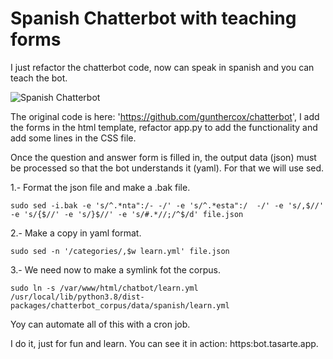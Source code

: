 # Spanish Chatterbot with teaching forms

I just refactor the chatterbot code, now can speak in spanish and you can teach the bot.

![Spanish Chatterbot](https://tasarte.app/PDF/mongui.png)

The original code is here: 'https://github.com/gunthercox/chatterbot', I add the forms in the html template, refactor app.py to add the functionality and add some lines in the CSS file.

Once the question and answer form is filled in, the output data (json) must be processed so that the bot understands it (yaml). For that we will use sed.

1.- Format the json file and make a .bak file.

``sudo sed -i.bak -e 's/^.*nta":/- -/' -e 's/^.*esta":/  -/' -e 's/,$//' -e 's/{$//' -e 's/}$//' -e 's/#.*//;/^$/d' file.json``

2.-  Make a copy in yaml format.

``sudo sed -n '/categories/,$w learn.yml' file.json``

3.- We need now to make a symlink fot the corpus.

``sudo ln -s /var/www/html/chatbot/learn.yml /usr/local/lib/python3.8/dist-packages/chatterbot_corpus/data/spanish/learn.yml``

Yoy can automate all of this with a cron job.

I do it, just for fun and learn. You can see it in action: https:bot.tasarte.app.
